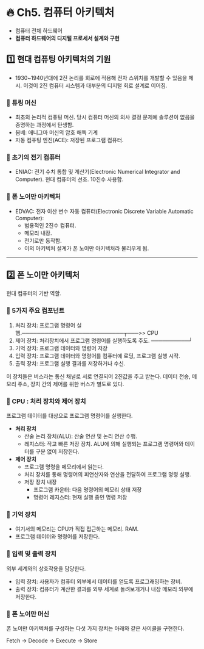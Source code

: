 # :fire: Ch5. 컴퓨터 아키텍처

- 컴퓨터 전체 하드웨어
- **컴퓨터 하드웨어의 디지털 프로세서 설계와 구현**

## :one: 현대 컴퓨팅 아키텍처의 기원

- 1930~1940년대에 2진 논리를 회로에 적용해 전자 스위치를 개발할 수 있음을 제시. 이것이 2진 컴퓨터 시스템과 대부분의 디지털 회로 설계로 이어짐.
### 📝 튜링 머신

- 최초의 논리적 컴퓨팅 머신. 당시 컴퓨터 머신의 의사 결정 문제에 솔루션이 없음을 증명하는 과정에서 탄생함.
- 봄베: 애니그마 머신의 암호 해독 기계
- 자동 컴퓨팅 엔진(ACE): 저장된 프로그램 컴퓨터.

### 📝 초기의 전기 컴퓨터

- ENIAC: 전기 수치 통합 및 계산기(Electronic Numerical Integrator and Computer). 현대 컴퓨터의 선조. 10진수 사용함.

### 📝 폰 노이만 아키텍처

- EDVAC: 전자 이산 변수 자동 컴퓨터(Electronic Discrete Variable Automatic Computer): 
  - 범용적인 2진수 컴퓨터.
  - 메모리 내장.
  - 전기로만 동작함.
  - 이의 아키텍처 설계가 폰 노이만 아키텍처라 불리우게 됨.

---

## :two: 폰 노이만 아키텍처

현대 컴퓨터의 기반 역할.

### 📝 5가지 주요 컴포넌트

1. 처리 장치: 프로그램 명령어 실행.───────────────────────────┬───>>  CPU
2. 제어 장치: 처리장치에서 프로그램 명령어를 실행하도록 주도.  ──────────┘
3. 기억 장치: 프로그램 데이터와 명령어 저장
4. 입력 장치: 프로그램 데이터와 명령어를 컴퓨터에 로딩, 프로그램 실행 시작.
5. 출력 장치: 프로그램 실행 결과를 저장하거나 수신.

이 장치들은 버스라는 통신 채널로 서로 연결되어 2진값을 주고 받는다. 데이터 전송, 메모리 주소, 장치 간의 제어를 위한 버스가 별도로 있다.

### 📝 CPU : 처리 장치와 제어 장치

프로그램 데이터를 대상으로 프로그램 명령어를 실행한다.

- **처리 장치**
  - 산술 논리 장치(ALU): 산술 연산 및 논리 연산 수행.
  - 레지스터: 작고 빠른 저장 장치. ALU에 의해 실행되는 프로그램 명령어와 데이터를 구분 없이 저장한다.
- **제어 장치**
  - 프로그램 명령을 메모리에서 읽는다. 
  - 처리 장치를 통해 명령어의 피연산자와 연산을 전달하여 프로그램 명령 실행.
  - 저장 장치 내장
    - 프로그램 카운터: 다음 명령어의 메모리 상태 저장
    - 명령어 레지스터: 현재 실행 중인 명령 저장

### 📝 기억 장치

- 여기서의 메모리는 CPU가 직접 접근하는 메모리. RAM.
- 프로그램 데이터와 명령어를 저장한다.

### 📝 입력 및 출력 장치

외부 세계와의 상호작용을 담당한다.

- 입력 장치: 사용자가 컴퓨터 외부에서 데이터를 얻도록 프로그래밍하는 장비.
- 출력 장치: 컴퓨터가 계산한 결과를 외부 세계로 돌려보개거나 내장 메모리 외부에 저장한다.

### 📝 폰 노이만 머신

폰 노이만 아키텍처를 구성하는 다섯 가지 장치는 아래와 같은 사이클을 구현한다.

Fetch → Decode → Execute → Store
